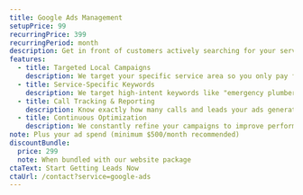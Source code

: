 ```yaml
---
title: Google Ads Management
setupPrice: 99
recurringPrice: 399
recurringPeriod: month
description: Get in front of customers actively searching for your services right now. Our Google Ads management service helps service businesses appear at the top of Google when local customers are looking for exactly what you offer.
features:
  - title: Targeted Local Campaigns
    description: We target your specific service area so you only pay for clicks from potential customers in your area.
  - title: Service-Specific Keywords
    description: We target high-intent keywords like "emergency plumber near me" or "house cleaning service" that indicate someone is ready to hire.
  - title: Call Tracking & Reporting
    description: Know exactly how many calls and leads your ads generate with detailed reporting and call tracking.
  - title: Continuous Optimization
    description: We constantly refine your campaigns to improve performance and reduce your cost per lead over time.
note: Plus your ad spend (minimum $500/month recommended)
discountBundle:
  price: 299
  note: When bundled with our website package
ctaText: Start Getting Leads Now
ctaUrl: /contact?service=google-ads
---
```

